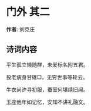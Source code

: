 # 门外  其二

**作者**: 刘克庄

## 诗词内容

平生孤立懒随群，未爱标名附五君。

投老病身甘碓□，无穷世事等轮云。

牛衣尚许寻初服，蚕室何堪续旧闻。

玉座他年如记忆，安知不讲礼融文。

